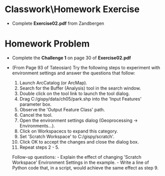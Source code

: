 # Classwork\Homework Exercise
- Complete **Exercise02.pdf** from Zandbergen

# Homework Problem
- Complete the **Challenge 1** on page 30 of **Exercise02.pdf**
- (From Page 93 of Tateosian) Try the following steps to experiment with environment settings and answer the questions that follow:
  1. Launch ArcCatalog (or ArcMap).
  2. Search for the Buffer (Analysis) tool in the search window.
  3. Double click on the tool link to launch the tool dialog.
  4. Drag C:/gispy/data/ch05/park.shp into the 'Input Features' parameter box.
  5. Observe the 'Output Feature Class' path.
  6. Cancel the tool.
  7. Open the environment settings dialog (Geoprocessing -> Environments...).
  8. Click on Workspacecs to expand this category.
  9. Set 'Scratch Workspace' to C:/gispy/scratch'.
  10. Click OK to accept the changes and close the dialog box.
  11. Repeat steps 2 - 5.
  
    Follow-up questions:
      - Explain the effect of changing 'Scratch Workspace' Environment Settings in the example.
      - Write a line of Python code that, in a script, would achieve the same effect as step 9.
